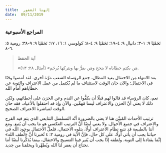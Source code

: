 ```yaml
---
title:  إلهنا الغفور
date:  09/11/2019
---
```


### المراجع الأسبوعية
نَحَمْيَا ٩: ١-٣؛ دانيال ٩: ٤-١٩؛ نَحَمْيَا ٩: ٤-٨؛ كولوسي ١: ١٦، ١٧؛ نَحَمْيَا ٩: ٩-٣٨؛ رومية ٥: ٦-٨.

> <p>آية الحفظ</p>
> «مَن يكتم خطاياه لا ينجح ومَن يقرُّ بها ويتركها يُرحَم» (أمثال ٢٨: ١٣).

بعد الانتهاء مِن الاحتفال بعيد المظال، جمع الرؤساء الشعب مرَّة أخرى. لقد أمضوا وقتًا في الاحتفال؛ والآن حان الوقت لاستئناف ما لم يُكتمل من عمل الاعتراف والتوبة عن خطاياهم أمام الله.

نعم، كان الرؤساء قد قالوا لهم قبلًا أن يكفُّوا عن الندم وعن الحزن على أخطائهم، ولكن ذلك لا يعني أنَّ الحزن والاعتراف ليسا مُهمِّين. والآن وإذ قد احتفلوا بالأعياد، فقد حان الوقت لمباشرة الاعتراف الصحيح.

ترتيب الأحداث المُبيَّن هنا لا يعني بالضرورة أنَّه التسلسل التتابعي الذي يتم فيه الفرح والاعتراف في جميع الأحوال. ولا يعني أيضًا أنَّ الترتيب العكسي هو ما يجب أن يُتبع. ومع أننا بالطبيعة قد نتبع نظام الاعتراف أولًا، يتلوه الاحتفال، فلعلَّ الاحتفال بوجود الله في حياتنا يجب أن يأتي أولًا، على كل حال، فإنَّ الآية في رومية ٢: ٤ تُخبرنا أنَّ «لُطف الله» إنَّما يقتادنا إلى التوبة. ولطفه إذًا يجب أن يُثير فينا التسبيح والاحتفال، بينما يُذكِّرنا أيضًا أننا نحتاج أن يغفر لنا الله ويُطهِّرنا ويخلقنا من جديد.